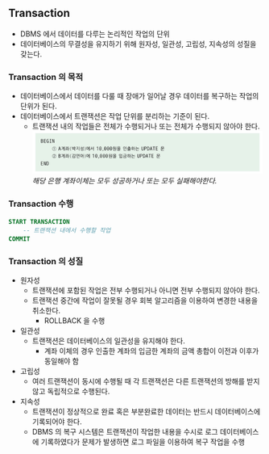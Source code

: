 ## Transaction
- DBMS 에서 데이터를 다루는 논리적인 작업의 단위
- 데이터베이스의 무결성을 유지하기 위해 원자성, 일관성, 고립성, 지속성의 성질을 갖는다.

### Transaction 의 목적
- 데이터베이스에서 데이터를 다룰 때 장애가 일어날 경우 데이터를 복구하는 작업의 단위가 된다.
- 데이터베이스에서 트랜잭션은 작업 단위를 분리하는 기준이 된다.
  - 트랜잭션 내의 작업들은 전체가 수행되거나 또는 전체가 수행되지 않아야 한다.
    ![img.png](img/transaction.png)  
    *해당 은행 계좌이체는 모두 성공하거나 또는 모두 실패해야한다.*

### Transaction 수행
```sql
START TRANSACTION 
    -- 트랜잭션 내에서 수행할 작업
COMMIT
```

### Transaction 의 성질
- 원자성
  - 트랜잭션에 포함된 작업은 전부 수행되거나 아니면 전부 수행되지 않아야 한다.
  - 트랜잭션 중간에 작업이 잘못될 경우 회복 알고리즘을 이용하여 변경한 내용을 취소한다.
    - ROLLBACK 을 수행
- 일관성
  - 트랜잭션은 데이터베이스의 일관성을 유지해야 한다.
    - 계좌 이체의 경우 인출한 계좌의 입금한 계좌의 금액 총합이 이전과 이후가 동일해야 함
- 고립성
  - 여러 트랜잭션이 동시에 수행될 때 각 트랜잭션은 다른 트랜잭션의 방해를 받지 않고 독립적으로 수행된다.
- 지속성
  - 트랜잭션이 정상적으로 완료 혹은 부분완료한 데이터는 반드시 데이터베이스에 기록되어야 한다.
  - DBMS 의 복구 시스템은 트랜잭션이 작업한 내용을 수시로 로그 데이터베이스에 기록하였다가 문제가 발생하면
  로그 파일을 이용하여 복구 작업을 수행